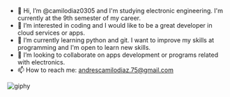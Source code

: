 - 👋 Hi, I’m @camilodiaz0305 and I'm studying electronic engineering. I'm currently at the 9th semester of my career.
- 👀 I’m interested in coding and I would like to be a great developer in cloud services or apps.
- 🌱 I’m currently learning python and git. I want to improve my skills at programming and I'm open to learn new skills.
- 💞️ I’m looking to collaborate on apps development or programs related with electronics.
- 📫 How to reach me:  andrescamilodiaz.75@gmail.com

![giphy](https://github.com/camilodiaz0305/camilodiaz0305/assets/116047639/f1107963-d50f-494f-a3a5-86bba5ce23de)


<!---!
camilodiaz0305/camilodiaz0305 is a ✨ special ✨ repository because its `README.md` (this file) appears on your GitHub profile.
You can click the Preview link to take a look at your changes.
--->
